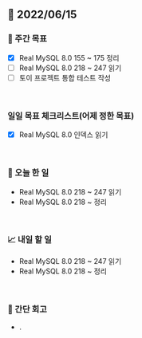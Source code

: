 ## 📅 2022/06/15


### 👏 주간 목표

- [x] Real MySQL 8.0 155 ~ 175 정리
- [ ] Real MySQL 8.0 218 ~ 247 읽기
- [ ] 토이 프로젝트 통합 테스트 작성

<br/>

### 일일 목표 체크리스트(어제 정한 목표)

- [x] Real MySQL 8.0 인덱스 읽기

<br/>

### 💯 오늘 한 일

- Real MySQL 8.0 218 ~ 247 읽기
- Real MySQL 8.0 218 ~ 정리

<br/>

### 📈 내일 할 일

- Real MySQL 8.0 218 ~ 247 읽기
- Real MySQL 8.0 218 ~ 정리

<br/>

### 🤔 간단 회고

- .




 




 








